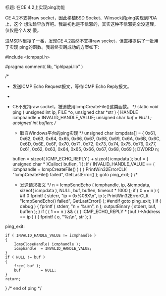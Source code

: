 标题: 在CE 4.2上实现ping功能

CE 4.2不支持raw socket，因此移植BSD Socket、Winsock的ping实现到PDA上，这个
想法趁早放弃吧。我最初也是不信邪的，其实这种不信邪完全没道理，仅仅是个人发
傻。

进MSDN里搜了一番，发现CE 4.2虽然不支持raw socket，但直接提供了一批用于实现
ping的函数。我最终实践成功的方案如下:

#include <icmpapi.h>

#pragma comment( lib, "iphlpapi.lib" )

/*
 * 发送ICMP Echo Request报文，等待ICMP Echo Reply报文。
 *
 * CE不支持raw socket，被迫使用IcmpCreateFile()这类函数。
 */
static void ping
(
    unsigned int        ip,
    FILE               *o,
    unsigned char      *str
)
{
    HANDLE              icmphandle  = INVALID_HANDLE_VALUE;
    unsigned char      *buf         = NULL;
    unsigned int        buflen;
    /*
     * 取自Windows平台的ping实现
     */
    unsigned char       icmpdata[]  =
    {
    0x61, 0x62, 0x63, 0x64, 0x65, 0x66, 0x67, 0x68,
    0x69, 0x6A, 0x6B, 0x6C, 0x6D, 0x6E, 0x6F, 0x70,
    0x71, 0x72, 0x73, 0x74, 0x75, 0x76, 0x77, 0x61,
    0x62, 0x63, 0x64, 0x65, 0x66, 0x67, 0x68, 0x69
    };
    DWORD               n;

    buflen  = sizeof( ICMP_ECHO_REPLY ) + sizeof( icmpdata );
    buf     = ( unsigned char * )Calloc( buflen, 1 );
    if ( INVALID_HANDLE_VALUE == ( icmphandle = IcmpCreateFile() ) )
    {
        PrintWin32ErrorCLI( "IcmpCreateFile() failed", GetLastError() );
        goto ping_exit;
    }
    /*
     * 发送请求报文
     */
    n       = IcmpSendEcho
    (
        icmphandle,
        ip,
        &icmpdata,
        sizeof( icmpdata ),
        NULL,
        buf,
        buflen,
        timeout * 1000
    );
    if ( 0 == n )
    {
#if 0
        fprintf
        (
            stderr,
            "ip              = 0x%08X\n",
            ip
        );
        PrintWin32ErrorCLI( "IcmpSendEcho() failed", GetLastError() );
#endif
        goto ping_exit;
    }
    if ( debug )
    {
        fprintf
        (
            stderr,
            "n               = %u\n",
            n
        );
        outputBinary
        (
            stderr,
            buf,
            buflen
        );
    }
    if
    (
        ( 1 == n )  &&
        ( ( ( ICMP_ECHO_REPLY * )buf )->Address == ip )
    )
    {
        fprintf
        (
            o,
            "%s\n",
            str
        );
    }

ping_exit:

    if ( INVALID_HANDLE_VALUE != icmphandle )
    {
        IcmpCloseHandle( icmphandle );
        icmphandle  = INVALID_HANDLE_VALUE;
    }
    if ( NULL != buf )
    {
        free( buf );
        buf         = NULL;
    }
    return;
}  /* end of ping */